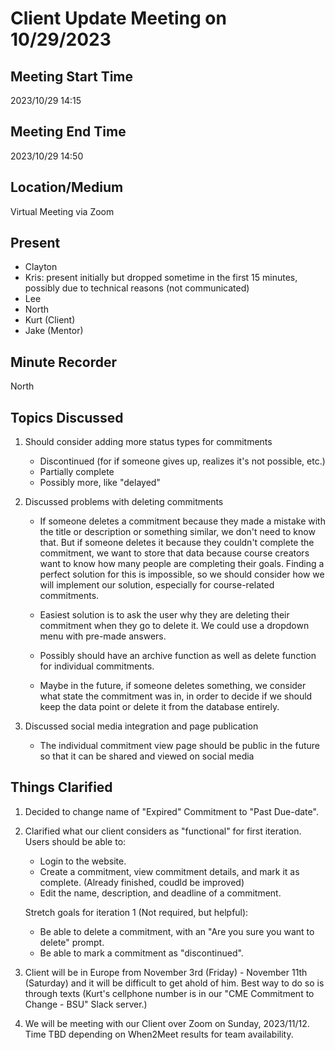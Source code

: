 # Client Update Meeting on 10/29/2023

## Meeting Start Time

2023/10/29 14:15

## Meeting End Time

2023/10/29 14:50

## Location/Medium

Virtual Meeting via Zoom

## Present

- Clayton
- Kris: present initially but dropped sometime in the first 15 minutes, possibly due to technical reasons (not communicated)
- Lee
- North
- Kurt (Client)
- Jake (Mentor)

## Minute Recorder

North

## Topics Discussed

1. Should consider adding more status types for commitments

   - Discontinued (for if someone gives up, realizes it's not possible, etc.)
   - Partially complete
   - Possibly more, like "delayed"

2. Discussed problems with deleting commitments

   - If someone deletes a commitment because they made a mistake with the title or description or something similar, we don't need to know that. But if someone deletes it because they couldn't complete the commitment, we want to store that data because course creators want to know how many people are completing their goals. Finding a perfect solution for this is impossible, so we should consider how we will implement our solution, especially for course-related commitments.

   - Easiest solution is to ask the user why they are deleting their commitment when they go to delete it. We could use a dropdown menu with pre-made answers.

   - Possibly should have an archive function as well as delete function for individual commitments.

   - Maybe in the future, if someone deletes something, we consider what state the commitment was in, in order to decide if we should keep the data point or delete it from the database entirely.

3. Discussed social media integration and page publication

   - The individual commitment view page should be public in the future so that it can be shared and viewed on social media

## Things Clarified

1. Decided to change name of "Expired" Commitment to "Past Due-date".

2. Clarified what our client considers as "functional" for first iteration. Users should be able to:

   - Login to the website.
   - Create a commitment, view commitment details, and mark it as complete. (Already finished, coudld be improved)
   - Edit the name, description, and deadline of a commitment.

   Stretch goals for iteration 1 (Not required, but helpful):

   - Be able to delete a commitment, with an "Are you sure you want to delete" prompt.
   - Be able to mark a commitment as "discontinued".

3. Client will be in Europe from November 3rd (Friday) - November 11th (Saturday) and it will be difficult to get ahold of him. Best way to do so is through texts (Kurt's cellphone number is in our "CME Commitment to Change - BSU" Slack server.)

4. We will be meeting with our Client over Zoom on Sunday, 2023/11/12. Time TBD depending on When2Meet results for team availability.
